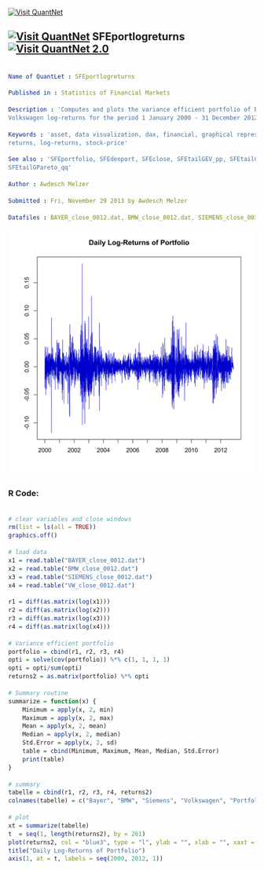 
[<img src="https://github.com/QuantLet/Styleguide-and-FAQ/blob/master/pictures/banner.png" width="880" alt="Visit QuantNet">](http://quantlet.de/index.php?p=info)

## [<img src="https://github.com/QuantLet/Styleguide-and-Validation-procedure/blob/master/pictures/qloqo.png" alt="Visit QuantNet">](http://quantlet.de/) **SFEportlogreturns** [<img src="https://github.com/QuantLet/Styleguide-and-Validation-procedure/blob/master/pictures/QN2.png" width="60" alt="Visit QuantNet 2.0">](http://quantlet.de/d3/ia)

```yaml

Name of QuantLet : SFEportlogreturns

Published in : Statistics of Financial Markets

Description : 'Computes and plots the variance efficient portfolio of Bayer, BMW, Siemens and
Volkswagen log-returns for the period 1 January 2000 - 31 December 2012.'

Keywords : 'asset, data visualization, dax, financial, graphical representation, plot, portfolio,
returns, log-returns, stock-price'

See also : 'SFEportfolio, SFEdenport, SFEclose, SFEtailGEV_pp, SFEtailGEV_qq, SFEtailGPareto_pp,
SFEtailGPareto_qq'

Author : Awdesch Melzer

Submitted : Fri, November 29 2013 by Awdesch Melzer

Datafiles : BAYER_close_0012.dat, BMW_close_0012.dat, SIEMENS_close_0012.dat, VW_close_0012.dat

```

![Picture1](SFEportlogreturns-1.png)


### R Code:
```r

# clear variables and close windows
rm(list = ls(all = TRUE))
graphics.off()

# load data
x1 = read.table("BAYER_close_0012.dat")
x2 = read.table("BMW_close_0012.dat")
x3 = read.table("SIEMENS_close_0012.dat")
x4 = read.table("VW_close_0012.dat")

r1 = diff(as.matrix(log(x1)))
r2 = diff(as.matrix(log(x2)))
r3 = diff(as.matrix(log(x3)))
r4 = diff(as.matrix(log(x4)))

# Variance efficient portfolio
portfolio = cbind(r1, r2, r3, r4)
opti = solve(cov(portfolio)) %*% c(1, 1, 1, 1)
opti = opti/sum(opti)
returns2 = as.matrix(portfolio) %*% opti

# Summary routine
summarize = function(x) {
    Minimum = apply(x, 2, min)
    Maximum = apply(x, 2, max)
    Mean = apply(x, 2, mean)
    Median = apply(x, 2, median)
    Std.Error = apply(x, 2, sd)
    table = cbind(Minimum, Maximum, Mean, Median, Std.Error)
    print(table)
}

# summary
tabelle = cbind(r1, r2, r3, r4, returns2)
colnames(tabelle) = c("Bayer", "BMW", "Siemens", "Volkswagen", "Portfolio")

# plot
xt = summarize(tabelle)
t  = seq(1, length(returns2), by = 261)
plot(returns2, col = "blue3", type = "l", ylab = "", xlab = "", xaxt = "n")
title("Daily Log-Returns of Portfolio")
axis(1, at = t, labels = seq(2000, 2012, 1))
```
